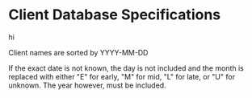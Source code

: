 # Client Database Specifications
hi

Client names are sorted by YYYY-MM-DD

If the exact date is not known, the day is not included and the month is replaced with either "E" for early, "M" for mid, "L" for late, or "U" for unknown. The year however, must be included.
